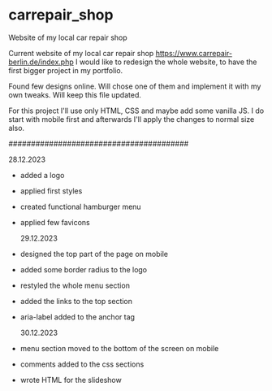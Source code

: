 # carrepair_shop

Website of my local car repair shop

Current website of my local car repair shop https://www.carrepair-berlin.de/index.php
I would like to redesign the whole website, to have the first bigger project in my portfolio.

Found few designs online. Will chose one of them and implement it with my own tweaks.
Will keep this file updated.

For this project I'll use only HTML, CSS and maybe add some vanilla JS.
I do start with mobile first and afterwards I'll apply the changes to normal size also.

########################################

28.12.2023

- added a logo
- applied first styles
- created functional hamburger menu
- applied few favicons

  29.12.2023

- designed the top part of the page on mobile
- added some border radius to the logo
- restyled the whole menu section
- added the links to the top section
- aria-label added to the anchor tag

  30.12.2023

- menu section moved to the bottom of the screen on mobile
- comments added to the css sections
- wrote HTML for the slideshow
